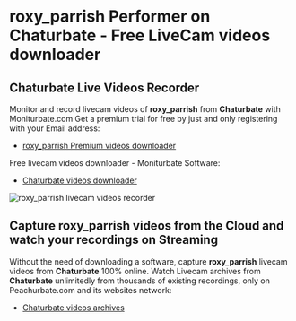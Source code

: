 # roxy_parrish Performer on Chaturbate - Free LiveCam videos downloader

## Chaturbate Live Videos Recorder

Monitor and record livecam videos of **roxy_parrish** from **Chaturbate** with Moniturbate.com
Get a premium trial for free by just and only registering with your Email address:
* [roxy_parrish Premium videos downloader](https://moniturbate.com/request-demo-licence-key.html)

Free livecam videos downloader - Moniturbate Software:
* [Chaturbate videos downloader](https://moniturbate.com/moniturbate-download-software.html)

![roxy_parrish livecam videos recorder](https://peachurnet.com/templates/moniturbate-software.png)


## Capture roxy_parrish videos from the Cloud and watch your recordings on Streaming

Without the need of downloading a software, capture **roxy_parrish** livecam videos from **Chaturbate** 100% online.
Watch Livecam archives from **Chaturbate** unlimitedly from thousands of existing recordings, only on Peachurbate.com and its websites network:
* [Chaturbate videos archives](https://peachurnet.com/)